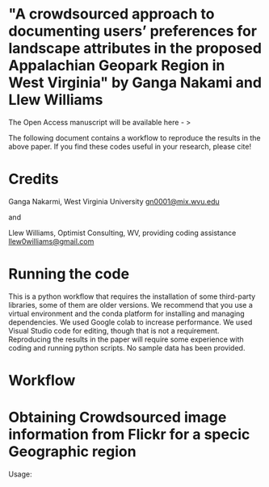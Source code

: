 # "A crowdsourced approach to documenting users’ preferences for landscape attributes in the proposed Appalachian Geopark Region in West Virginia" by Ganga Nakami and Llew Williams
The Open Access manuscript will be available here - > 

The following document contains a workflow to reproduce the results in the above paper. If you find these codes useful in your research, please cite!

# Credits
Ganga Nakarmi, West Virginia University
gn0001@mix.wvu.edu

and

Llew Williams, Optimist Consulting, WV, providing coding assistance
llew0williams@gmail.com

# Running the code
This is a python workflow that requires the installation of some third-party libraries, some of them are older versions. We recommend that you use a virtual environment and the conda platform for installing and managing dependencies. We used Google colab to increase performance. We used Visual Studio code for editing, though that is not a requirement. Reproducing the results in the paper will require some experience with coding and running python scripts. No sample data has been provided. 

# Workflow
# Obtaining Crowdsourced image information from Flickr for a specic Geographic region
Usage: 
